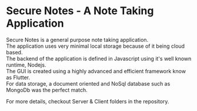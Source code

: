 # Secure Notes - A Note Taking Application
<p>Secure Notes is a general purpose note taking application.<br>
The application uses very minimal local storage because of it being cloud based.<br>
The backend of the application is defined in Javascript using it's well known runtime, Nodejs.<br>
The GUI is created using a highly advanced and efficient framework know as Flutter.<br>
For data storage, a document oriented and NoSql database such as MongoDb was the perfect match.
</p>

<p>For more details, checkout Server & Client folders in the repository.</p>